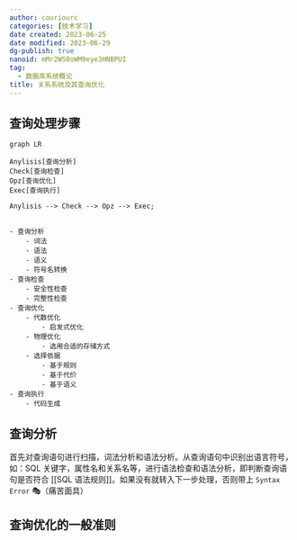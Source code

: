 ```yaml
---
author: couriourc
categories: [技术学习]
date created: 2023-06-25
date modified: 2023-06-29
dg-publish: true
nanoid: mMr2WS0oWM9eye3HNBPUI
tag:
  - 数据库系统概论
title: 关系系统及其查询优化
---
```


## 查询处理步骤

```mermaid
graph LR

Anylisis[查询分析]
Check[查询检查]
Opz[查询优化]
Exec[查询执行]

Anylisis --> Check --> Opz --> Exec;

```

```markmap

- 查询分析
	- 词法
	- 语法
	- 语义
	- 符号名转换
- 查询检查
	- 安全性检查
	- 完整性检查
- 查询优化
	- 代数优化
		- 启发式优化
	- 物理优化
		- 选用合适的存储方式
	- 选择依据
		- 基于规则
		- 基于代价
		- 基于语义
- 查询执行
	- 代码生成

```

## 查询分析

首先对查询语句进行扫描，词法分析和语法分析。从查询语句中识别出语言符号，如：SQL 关键字，属性名和关系名等，进行语法检查和语法分析，即判断查询语句是否符合 [[SQL 语法规则]]。如果没有就转入下一步处理，否则带上 `Syntax Error` 🎭（痛苦面具）

## 查询优化的一般准则
